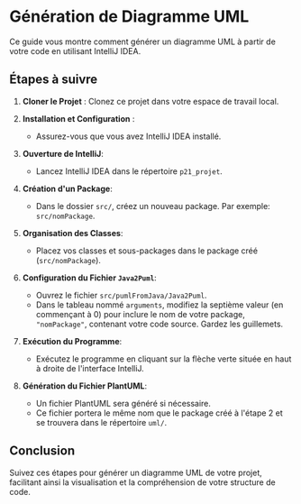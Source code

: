 # Génération de Diagramme UML

Ce guide vous montre comment générer un diagramme UML à partir de votre code en utilisant IntelliJ IDEA.

## Étapes à suivre

1. **Cloner le Projet** : Clonez ce projet dans votre espace de travail local.

2. **Installation et Configuration** :
    - Assurez-vous que vous avez IntelliJ IDEA installé.

3. **Ouverture de IntelliJ**:
   - Lancez IntelliJ IDEA dans le répertoire `p21_projet`.

4. **Création d'un Package**:
   - Dans le dossier `src/`, créez un nouveau package. Par exemple: `src/nomPackage`.

5. **Organisation des Classes**:
   - Placez vos classes et sous-packages dans le package créé (`src/nomPackage`).

6. **Configuration du Fichier `Java2Puml`**:
   - Ouvrez le fichier `src/pumlFromJava/Java2Puml`.
   - Dans le tableau nommé `arguments`, modifiez la septième valeur (en commençant à 0) pour inclure le nom de votre package, `"nomPackage"`, contenant votre code source. Gardez les guillemets.

7. **Exécution du Programme**:
   - Exécutez le programme en cliquant sur la flèche verte située en haut à droite de l'interface IntelliJ.

8. **Génération du Fichier PlantUML**:
   - Un fichier PlantUML sera généré si nécessaire.
   - Ce fichier portera le même nom que le package créé à l'étape 2 et se trouvera dans le répertoire `uml/`.

## Conclusion

Suivez ces étapes pour générer un diagramme UML de votre projet, facilitant ainsi la visualisation et la compréhension de votre structure de code.
